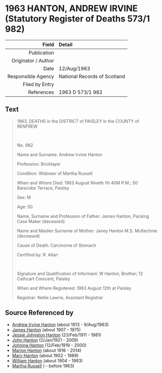 ﻿---
layout: page
permalink: /sources/s34949159
---

# 1963 HANTON, ANDREW IRVINE (Statutory Register of Deaths 573/1 982)

Field | Detail
---:|:---
Publication | 
Originator / Author | 
Date | 12/Aug/1963
Responsible Agency | National Records of Scotland
Filed by Entry | 
References | 1963 D 573/1 982

## Text

> 1963, DEATHS in the DISTRICT of PAISLEY in the COUNTY of RENFREW
>
> <br/>
>
> No. 982
>
> Name and Surname: Andrew Irvine Hanton
>
> Profession: Bricklayer
>
> Condition: Widower of Martha Russell
>
> When and Where Died: 1963 August Nineth 1H 40M P.M.; 50 Barscube Terrace, Paisley
>
> Sex: M
>
> Age: 50
>
> Name, Surname and Profession of Father: James Hanton, Packing Case Maker (deceased)
>
> Name and Maiden Surname of Mother: Janey Hanton M.S. McKechnie (deceased)
>
> Cause of Death: Carcinoma of Stomach
>
> Certified by: R. Allan
>
> <br/>
>
> Signature and Qualification of Informant: W Hanton, Brother; 12 Cathcart Crescent, Paisley
>
> When and Where Registered: 1963 August 12th at Paisley
>
> Registrar: Nellie Lawrie, Assistant Registrar
>

## Source Referenced by

* [Andrew Irvine Hanton](../people/@53392578@-andrew-irvine-hanton-b1913-d1963-8-9.md) (about 1913 - 9/Aug/1963)
* [James Hanton](../people/@30630538@-james-hanton-b1907-d1975.md) (about 1907 - 1975)
* [Jessie Johnston Hanton](../people/@56011610@-jessie-johnston-hanton-b1911-2-23-d1981.md) (23/Feb/1911 - 1981)
* [John Hanton](../people/@30651959@-john-hanton-b1921-1-2-d2009.md) (2/Jan/1921 - 2009)
* [Johnina Hanton](../people/@68592798@-johnina-hanton-b1919-2-12-d2000.md) (12/Feb/1919 - 2000)
* [Marion Hanton](../people/@27083581@-marion-hanton-b1916-d2014.md) (about 1916 - 2014)
* [Mary Hanton](../people/@24857040@-mary-hanton-b1902-d1989.md) (about 1902 - 1989)
* [William Hanton](../people/@19187808@-william-hanton-b1904-d1993.md) (about 1904 - 1993)
* [Martha Russell](../people/@30062456@-martha-russell-b-d1963.md) ( - before 1963)
